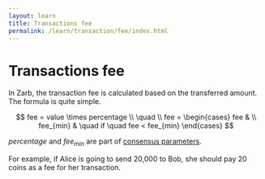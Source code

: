 ```yaml
---
layout: learn
title: Transactions fee
permalink: /learn/transaction/fee/index.html
---
```



# Transactions fee

In Zarb, the transaction fee is calculated based on the transferred amount. The formula is quite
simple.

<span v-pre>

$$
fee = value \times percentage
\\
\quad
\\
fee =
\begin{cases}
fee & \\
fee_{min} &  \quad if \quad fee < fee_{min}
\end{cases}
$$

</span>

<span v-pre>$percentage$</span> and <span v-pre>$fee_{min}$</span> are part of
[consensus parameters](../basic/genesis.md).

For example, if Alice is going to send 20,000 to Bob, she should pay 20 coins as a fee for her
transaction.
